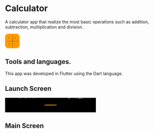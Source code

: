 # Calculator

A calculator app that realize the most basic operations such as addition, subtraction, multiplication and division.

<img src="https://github.com/luamendonca21/Calculator/blob/master/assetsReadme/ic_launcher.png" width="48" height="48">

## Tools and languages.

This app was developed in Flutter using the Dart language.

## Launch Screen

<img src="https://github.com/luamendonca21/Calculator/blob/master/assetsReadme/launch.jpg" width="300" height="48">

## Main Screen
